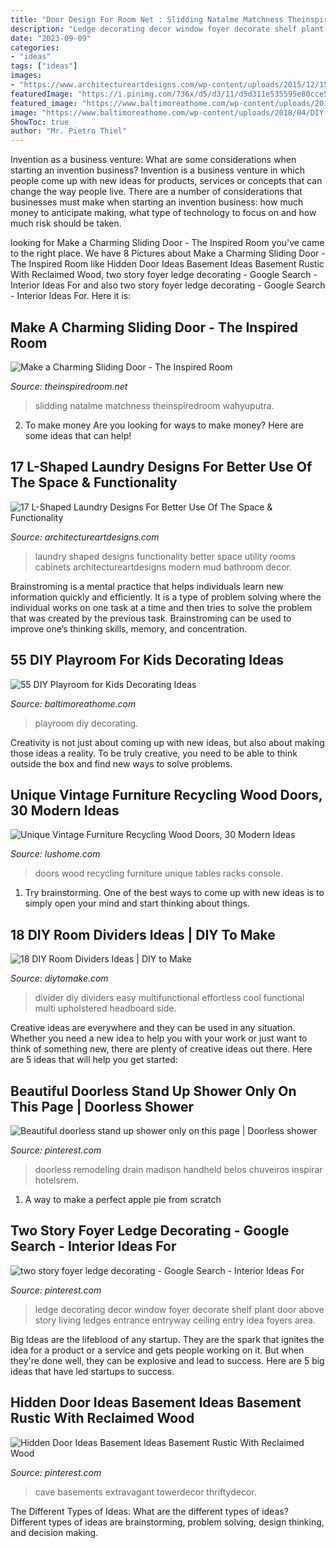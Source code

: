```yaml
---
title: "Door Design For Room Net : Slidding Natalme Matchness Theinspiredroom Wahyuputra"
description: "Ledge decorating decor window foyer decorate shelf plant door above story living ledges entrance entryway ceiling entry idea foyers area"
date: "2023-09-09"
categories:
- "ideas"
tags: ["ideas"]
images:
- "https://www.architectureartdesigns.com/wp-content/uploads/2015/12/15-5.jpg"
featuredImage: "https://i.pinimg.com/736x/d5/d3/11/d5d311e535595e80cce50609de3b920e.jpg"
featured_image: "https://www.baltimoreathome.com/wp-content/uploads/2018/04/DIY-Playroom-for-Kids-Decorating-Ideas-54.jpg"
image: "https://www.baltimoreathome.com/wp-content/uploads/2018/04/DIY-Playroom-for-Kids-Decorating-Ideas-54.jpg"
ShowToc: true
author: "Mr. Pietro Thiel"
---
```



Invention as a business venture: What are some considerations when starting an invention business?
Invention is a business venture in which people come up with new ideas for products, services or concepts that can change the way people live. There are a number of considerations that businesses must make when starting an invention business: how much money to anticipate making, what type of technology to focus on and how much risk should be taken.

	

		
looking for Make a Charming Sliding Door - The Inspired Room you've came to the right place. We have 8 Pictures about Make a Charming Sliding Door - The Inspired Room like Hidden Door Ideas Basement Ideas Basement Rustic With Reclaimed Wood, two story foyer ledge decorating - Google Search - Interior Ideas For and also two story foyer ledge decorating - Google Search - Interior Ideas For. Here it is:
		
    
## Make A Charming Sliding Door - The Inspired Room

<img loading=lazy src="https://theinspiredroom.net/wp-content/uploads/2012/01/laundry-room-makeover-sliding-door.jpg" onerror="this.onerror=null;this.src='https://tse4.mm.bing.net/th?id=OIP.8CMguHrLd9p2Shw_MQ7RCQHaLH&amp;pid=15.1';" alt="Make a Charming Sliding Door - The Inspired Room">

_Source: theinspiredroom.net_

>slidding natalme matchness theinspiredroom wahyuputra. 

	

2. To make money
Are you looking for ways to make money? Here are some ideas that can help!

    
## 17 L-Shaped Laundry Designs For Better Use Of The Space &amp; Functionality

<img loading=lazy src="https://www.architectureartdesigns.com/wp-content/uploads/2015/12/15-5.jpg" onerror="this.onerror=null;this.src='https://tse4.mm.bing.net/th?id=OIP.Fq_asTQaktBUCm1TCCH_PQHaLI&amp;pid=15.1';" alt="17 L-Shaped Laundry Designs For Better Use Of The Space &amp; Functionality">

_Source: architectureartdesigns.com_

>laundry shaped designs functionality better space utility rooms cabinets architectureartdesigns modern mud bathroom decor. 

	

Brainstroming is a mental practice that helps individuals learn new information quickly and efficiently. It is a type of problem solving where the individual works on one task at a time and then tries to solve the problem that was created by the previous task. Brainstroming can be used to improve one’s thinking skills, memory, and concentration.

    
## 55 DIY Playroom For Kids Decorating Ideas

<img loading=lazy src="https://www.baltimoreathome.com/wp-content/uploads/2018/04/DIY-Playroom-for-Kids-Decorating-Ideas-54.jpg" onerror="this.onerror=null;this.src='https://tse1.mm.bing.net/th?id=OIP.ac_K7gBThVaezV8mc1CMcAHaK0&amp;pid=15.1';" alt="55 DIY Playroom for Kids Decorating Ideas">

_Source: baltimoreathome.com_

>playroom diy decorating. 

	

Creativity is not just about coming up with new ideas, but also about making those ideas a reality. To be truly creative, you need to be able to think outside the box and find new ways to solve problems.

    
## Unique Vintage Furniture Recycling Wood Doors, 30 Modern Ideas

<img loading=lazy src="https://www.lushome.com/wp-content/uploads/2014/06/recycling-wood-doors-vintage-furniture-racks-console-tables-5.jpg" onerror="this.onerror=null;this.src='https://tse3.mm.bing.net/th?id=OIP.d3DXKrka4njQ0JypYe7rwwAAAA&amp;pid=15.1';" alt="Unique Vintage Furniture Recycling Wood Doors, 30 Modern Ideas">

_Source: lushome.com_

>doors wood recycling furniture unique tables racks console. 

	

1. Try brainstorming. One of the best ways to come up with new ideas is to simply open your mind and start thinking about things.

    
## 18 DIY Room Dividers Ideas | DIY To Make

<img loading=lazy src="http://www.diytomake.com/wp-content/uploads/2016/03/DIY-Room-Divider.jpg" onerror="this.onerror=null;this.src='https://tse3.mm.bing.net/th?id=OIP._O4MCitp5mWGuQxS_nTNmQHaJ3&amp;pid=15.1';" alt="18 DIY Room Dividers Ideas | DIY to Make">

_Source: diytomake.com_

>divider diy dividers easy multifunctional effortless cool functional multi upholstered headboard side. 

	

Creative ideas are everywhere and they can be used in any situation. Whether you need a new idea to help you with your work or just want to think of something new, there are plenty of creative ideas out there. Here are 5 ideas that will help you get started: 

    
## Beautiful Doorless Stand Up Shower Only On This Page | Doorless Shower

<img loading=lazy src="https://i.pinimg.com/736x/d5/d3/11/d5d311e535595e80cce50609de3b920e.jpg" onerror="this.onerror=null;this.src='https://tse3.mm.bing.net/th?id=OIP.Dfb3JVth9kphOA5OwB_6owHaLH&amp;pid=15.1';" alt="Beautiful doorless stand up shower only on this page | Doorless shower">

_Source: pinterest.com_

>doorless remodeling drain madison handheld belos chuveiros inspirar hotelsrem. 

	

1. A way to make a perfect apple pie from scratch 

    
## Two Story Foyer Ledge Decorating - Google Search - Interior Ideas For

<img loading=lazy src="https://i.pinimg.com/736x/9c/2e/4b/9c2e4b3ea5bbc0316315985931b93434--window-ledge-decor-plant-ledge-decorating.jpg" onerror="this.onerror=null;this.src='https://tse1.mm.bing.net/th?id=OIP.QYyW-8wqDtGD3rYoS3V6JwAAAA&amp;pid=15.1';" alt="two story foyer ledge decorating - Google Search - Interior Ideas For">

_Source: pinterest.com_

>ledge decorating decor window foyer decorate shelf plant door above story living ledges entrance entryway ceiling entry idea foyers area. 

	

Big Ideas are the lifeblood of any startup. They are the spark that ignites the idea for a product or a service and gets people working on it. But when they're done well, they can be explosive and lead to success. Here are 5 big ideas that have led startups to success.

    
## Hidden Door Ideas Basement Ideas Basement Rustic With Reclaimed Wood

<img loading=lazy src="https://i.pinimg.com/736x/d8/64/0a/d8640a87b51e0e6379772fa96cffb29d.jpg" onerror="this.onerror=null;this.src='https://tse3.mm.bing.net/th?id=OIP.1wgjQTfktPWKjkwptsZJgAHaLH&amp;pid=15.1';" alt="Hidden Door Ideas Basement Ideas Basement Rustic With Reclaimed Wood">

_Source: pinterest.com_

>cave basements extravagant towerdecor thriftydecor. 

	

The Different Types of Ideas: What are the different types of ideas?
Different types of ideas are brainstorming, problem solving, design thinking, and decision making.


